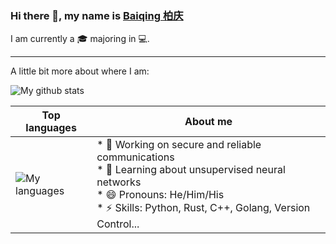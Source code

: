 ### Hi there 👋, my name is [Baiqing 柏庆](https://skylantern.social)

I am currently a 🎓 majoring in 💻.

---
A little bit more about where I am:

![My github stats](https://github-readme-stats.vercel.app/api?username=BaiqingL&show_icons=true)

| Top languages   | About me |
| -------- | ----------- |
| ![My languages](https://github-readme-stats.vercel.app/api/top-langs/?username=BaiqingL) |* 🔭 Working on secure and reliable communications<br>* 🌱 Learning about unsupervised neural networks<br>* 😄 Pronouns: He/Him/His<br>* ⚡ Skills: Python, Rust, C++, Golang, Version Control...|

